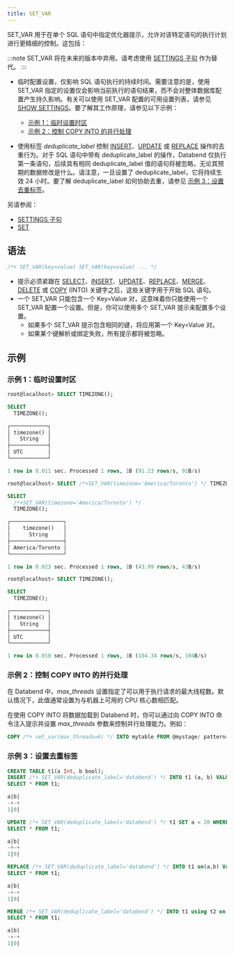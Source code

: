 ```yaml
---
title: SET_VAR
---
```


SET_VAR 用于在单个 SQL 语句中指定优化器提示，允许对该特定语句的执行计划进行更精细的控制。这包括：

:::note
SET_VAR 将在未来的版本中弃用。请考虑使用 [SETTINGS 子句](../20-query-syntax/settings.md) 作为替代。
:::

- 临时配置设置，仅影响 SQL 语句执行的持续时间。需要注意的是，使用 SET_VAR 指定的设置仅会影响当前执行的语句结果，而不会对整体数据库配置产生持久影响。有关可以使用 SET_VAR 配置的可用设置列表，请参见 [SHOW SETTINGS](03-show-settings.md)。要了解其工作原理，请参见以下示例：

    - [示例 1：临时设置时区](#示例-1-临时设置时区)
    - [示例 2：控制 COPY INTO 的并行处理](#示例-2-控制-copy-into-的并行处理)

- 使用标签 *deduplicate_label* 控制 [INSERT](../10-dml/dml-insert.md)、[UPDATE](../10-dml/dml-update.md) 或 [REPLACE](../10-dml/dml-replace.md) 操作的去重行为。对于 SQL 语句中带有 deduplicate_label 的操作，Databend 仅执行第一条语句，后续具有相同 deduplicate_label 值的语句将被忽略，无论其预期的数据修改是什么。请注意，一旦设置了 deduplicate_label，它将持续生效 24 小时。要了解 deduplicate_label 如何协助去重，请参见 [示例 3：设置去重标签](#示例-3-设置去重标签)。

另请参阅：
- [SETTINGS 子句](../20-query-syntax/settings.md)
- [SET](02-set-global.md)

## 语法

```sql
/*+ SET_VAR(key=value) SET_VAR(key=value) ... */
```

- 提示必须紧跟在 [SELECT](../20-query-syntax/01-query-select.md)、[INSERT](../10-dml/dml-insert.md)、[UPDATE](../10-dml/dml-update.md)、[REPLACE](../10-dml/dml-replace.md)、[MERGE](../10-dml/dml-merge.md)、[DELETE](../10-dml/dml-delete-from.md) 或 [COPY](../10-dml/dml-copy-into-table.md) (INTO) 关键字之后，这些关键字用于开始 SQL 语句。
- 一个 SET_VAR 只能包含一个 Key=Value 对，这意味着你只能使用一个 SET_VAR 配置一个设置。但是，你可以使用多个 SET_VAR 提示来配置多个设置。
    - 如果多个 SET_VAR 提示包含相同的键，将应用第一个 Key=Value 对。
    - 如果某个键解析或绑定失败，所有提示都将被忽略。

## 示例

### 示例 1：临时设置时区

```sql
root@localhost> SELECT TIMEZONE();

SELECT
  TIMEZONE();

┌────────────┐
│ timezone() │
│   String   │
├────────────┤
│ UTC        │
└────────────┘

1 row in 0.011 sec. Processed 1 rows, 1B (91.23 rows/s, 91B/s)

root@localhost> SELECT /*+SET_VAR(timezone='America/Toronto') */ TIMEZONE();

SELECT
  /*+SET_VAR(timezone='America/Toronto') */
  TIMEZONE();

┌─────────────────┐
│    timezone()   │
│      String     │
├─────────────────┤
│ America/Toronto │
└─────────────────┘

1 row in 0.023 sec. Processed 1 rows, 1B (43.99 rows/s, 43B/s)

root@localhost> SELECT TIMEZONE();

SELECT
  TIMEZONE();

┌────────────┐
│ timezone() │
│   String   │
├────────────┤
│ UTC        │
└────────────┘

1 row in 0.010 sec. Processed 1 rows, 1B (104.34 rows/s, 104B/s)
```
### 示例 2：控制 COPY INTO 的并行处理

在 Databend 中，*max_threads* 设置指定了可以用于执行请求的最大线程数。默认情况下，此值通常设置为与机器上可用的 CPU 核心数相匹配。

在使用 COPY INTO 将数据加载到 Databend 时，你可以通过向 COPY INTO 命令注入提示并设置 *max_threads* 参数来控制并行处理能力。例如：

```sql
COPY /*+ set_var(max_threads=6) */ INTO mytable FROM @mystage/ pattern='.*[.]parq' FILE_FORMAT=(TYPE=parquet);
```

### 示例 3：设置去重标签

```sql
CREATE TABLE t1(a Int, b bool);
INSERT /*+ SET_VAR(deduplicate_label='databend') */ INTO t1 (a, b) VALUES(1, false);
SELECT * FROM t1;

a|b|
-+-+
1|0|

UPDATE /*+ SET_VAR(deduplicate_label='databend') */ t1 SET a = 20 WHERE b = false;
SELECT * FROM t1;

a|b|
-+-+
1|0|

REPLACE /*+ SET_VAR(deduplicate_label='databend') */ INTO t1 on(a,b) VALUES(40, false);
SELECT * FROM t1;

a|b|
-+-+
1|0|

MERGE /*+ SET_VAR(deduplicate_label='databend') */ INTO t1 using t2 on t1.a = t2.a when matched then update *;
SELECT * FROM t1;

a|b|
-+-+
1|0|
```